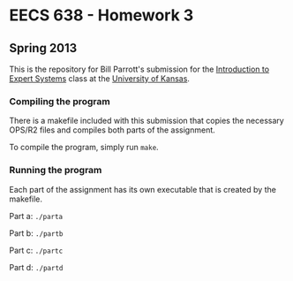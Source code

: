# EECS 638 - Homework 3
## Spring 2013

This is the repository for Bill Parrott's submission for the [Introduction to Expert Systems](http://people.eecs.ku.edu/~jerzy/eecs638.html) class at the [University of Kansas](http://www.ku.edu/).

### Compiling the program
There is a makefile included with this submission that copies the necessary OPS/R2 files and compiles both parts of the assignment.

To compile the program, simply run `make`.

### Running the program
Each part of the assignment has its own executable that is created by the makefile.

Part a: `./parta`

Part b: `./partb`

Part c: `./partc`

Part d: `./partd`